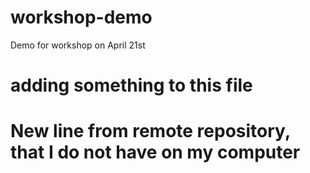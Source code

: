 # workshop-demo
Demo for workshop on April 21st


# adding something to this file



# New line from remote repository, that I do not have on my computer
